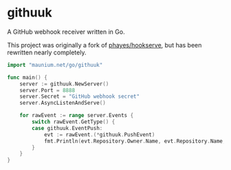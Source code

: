 # githuuk
A GitHub webhook receiver written in Go.

This project was originally a fork of [phayes/hookserve](https://github.com/phayes/hookserve), but has been rewritten nearly completely.

```go
import "maunium.net/go/githuuk"

func main() {
	server := githuuk.NewServer()
	server.Port = 8888
	server.Secret = "GitHub webhook secret"
	server.AsyncListenAndServe()

	for rawEvent := range server.Events {
		switch rawEvent.GetType() {
		case githuuk.EventPush:
			evt := rawEvent.(*githuuk.PushEvent)
			fmt.Println(evt.Repository.Owner.Name, evt.Repository.Name, evt.Ref.Name(), evt.HeadCommit.ID)
		}
	}
}
```

